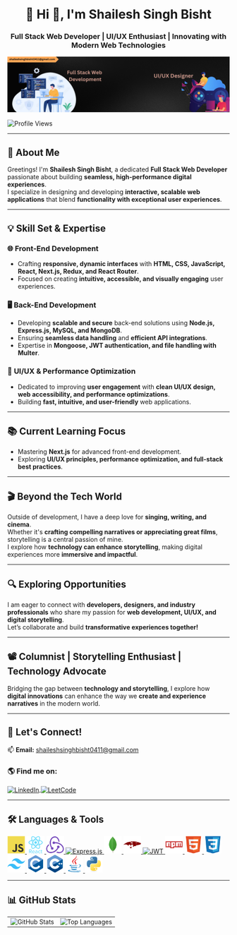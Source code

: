 <h1 align="center">🎯 Hi 👋, I'm Shailesh Singh Bisht</h1>

<h3 align="center">
Full Stack Web Developer | UI/UX Enthusiast | Innovating with Modern Web Technologies
</h3>

<p align="center">
  <img src="https://github.com/Shailesh-Singh-Bisht/Shailesh-Singh-Bisht/blob/6309e544bd512d622df66c17c8b5c2313a874cfb/Copy%20of%20Game%20Development.png" alt="Shailesh Singh Bisht" />
</p>

<p align="left">
  <img src="https://komarev.com/ghpvc/?username=shailesh-singh-bisht&label=Profile%20views&color=0e75b6&style=flat" alt="Profile Views" />
</p>

---

## 🚀 **About Me**
Greetings! I'm **Shailesh Singh Bisht**, a dedicated **Full Stack Web Developer** passionate about building **seamless, high-performance digital experiences**.  
I specialize in designing and developing **interactive, scalable web applications** that blend **functionality with exceptional user experiences**.

---

## 💡 **Skill Set & Expertise**

### 🌐 **Front-End Development**
- Crafting **responsive, dynamic interfaces** with **HTML, CSS, JavaScript, React, Next.js, Redux, and React Router**.  
- Focused on creating **intuitive, accessible, and visually engaging** user experiences.

### 🖥️ **Back-End Development**
- Developing **scalable and secure** back-end solutions using **Node.js, Express.js, MySQL, and MongoDB**.  
- Ensuring **seamless data handling** and **efficient API integrations**.
- Expertise in **Mongoose, JWT authentication, and file handling with Multer**.

### 🎨 **UI/UX & Performance Optimization**
- Dedicated to improving **user engagement** with **clean UI/UX design, web accessibility, and performance optimizations**.  
- Building **fast, intuitive, and user-friendly** web applications.

---

## 📚 **Current Learning Focus**
- Mastering **Next.js** for advanced front-end development.  
- Exploring **UI/UX principles, performance optimization, and full-stack best practices**.

---

## 🎬 **Beyond the Tech World**
Outside of development, I have a deep love for **singing, writing, and cinema**.  
Whether it's **crafting compelling narratives or appreciating great films**, storytelling is a central passion of mine.  
I explore how **technology can enhance storytelling**, making digital experiences more **immersive and impactful**.

---

## 🔍 **Exploring Opportunities**
I am eager to connect with **developers, designers, and industry professionals** who share my passion for **web development, UI/UX, and digital storytelling**.  
Let’s collaborate and build **transformative experiences together!**

---

## 📽️ **Columnist | Storytelling Enthusiast | Technology Advocate**
Bridging the gap between **technology and storytelling**, I explore how **digital innovations** can enhance the way we **create and experience narratives** in the modern world.

---

## 🔗 **Let's Connect!**
📫 **Email:** shaileshsinghbisht0411@gmail.com  

### 🌎 **Find me on:**
<p align="left">
  <a href="https://www.linkedin.com/in/shailesh-singh-bisht-13b30b258/" target="blank">
    <img align="center" src="https://raw.githubusercontent.com/rahuldkjain/github-profile-readme-generator/master/src/images/icons/Social/linked-in-alt.svg" alt="LinkedIn" height="30" width="40" />
  </a>
  <a href="https://leetcode.com/u/shailesh_singh_bisht/" target="blank">
    <img align="center" src="https://raw.githubusercontent.com/rahuldkjain/github-profile-readme-generator/master/src/images/icons/Social/leet-code.svg" alt="LeetCode" height="30" width="40" />
  </a>
</p>

---
## 🛠️ **Languages & Tools**
<p align="left"> 
  <a href="https://developer.mozilla.org/en-US/docs/Web/JavaScript" target="_blank">
    <img src="https://raw.githubusercontent.com/devicons/devicon/master/icons/javascript/javascript-original.svg" alt="JavaScript" width="40" height="40"/>
  </a>
  <a href="https://react.dev/" target="_blank">
    <img src="https://raw.githubusercontent.com/devicons/devicon/master/icons/react/react-original-wordmark.svg" alt="ReactJS" width="40" height="40"/>
  </a>
  <a href="https://redux.js.org/" target="_blank">
    <img src="https://raw.githubusercontent.com/devicons/devicon/master/icons/redux/redux-original.svg" alt="Redux" width="40" height="40"/>
  </a>
<a href="https://expressjs.com/" target="_blank">
  <img src="https://encrypted-tbn0.gstatic.com/images?q=tbn:ANd9GcSSer5zs_osl8bYfvfcy-2o-n0S8-Q-p_9U-g&s" alt="Express.js" width="40" height="40"/>
</a>

  <a href="https://www.mongodb.com/" target="_blank">
    <img src="https://raw.githubusercontent.com/devicons/devicon/master/icons/mongodb/mongodb-original.svg" alt="MongoDB" width="40" height="40"/>
  </a>
  <a href="https://mongoosejs.com/" target="_blank">
    <img src="https://raw.githubusercontent.com/devicons/devicon/master/icons/mongoose/mongoose-original.svg" alt="Mongoose" width="40" height="40"/>
  </a>
<a href="https://jwt.io/" target="_blank">
  <img src="https://ik.imagekit.io/ably/ghost/prod/2019/05/Screenshot-2019-05-14-at-13.53.46.png?tr=w-1728,q-50" alt="JWT" width="40" height="40"/>
</a>

  <a href="https://www.npmjs.com/package/multer" target="_blank">
    <img src="https://raw.githubusercontent.com/devicons/devicon/master/icons/npm/npm-original-wordmark.svg" alt="Multer" width="40" height="40"/>
  </a>
  <a href="https://www.w3.org/html/" target="_blank">
    <img src="https://raw.githubusercontent.com/devicons/devicon/master/icons/html5/html5-original.svg" alt="HTML" width="40" height="40"/>
  </a>
  <a href="https://www.w3schools.com/css/" target="_blank">
    <img src="https://raw.githubusercontent.com/devicons/devicon/master/icons/css3/css3-original.svg" alt="CSS" width="40" height="40"/>
  </a>
  <a href="https://tailwindcss.com/" target="_blank">
    <img src="https://raw.githubusercontent.com/devicons/devicon/master/icons/tailwindcss/tailwindcss-original.svg" alt="Tailwind CSS" width="40" height="40"/>
  </a>
  <a href="https://www.cprogramming.com/" target="_blank">
    <img src="https://raw.githubusercontent.com/devicons/devicon/master/icons/c/c-original.svg" alt="C" width="40" height="40"/>
  </a> 
  <a href="https://www.w3schools.com/cpp/" target="_blank">
    <img src="https://raw.githubusercontent.com/devicons/devicon/master/icons/cplusplus/cplusplus-original.svg" alt="C++" width="40" height="40"/>
  </a> 
  <a href="https://www.java.com/" target="_blank">
    <img src="https://raw.githubusercontent.com/devicons/devicon/master/icons/java/java-original.svg" alt="Java" width="40" height="40"/>
  </a> 
  <a href="https://www.python.org" target="_blank">
    <img src="https://raw.githubusercontent.com/devicons/devicon/master/icons/python/python-original.svg" alt="Python" width="40" height="40"/>
  </a> 
</p>

---

## 📊 **GitHub Stats**
<table>
  <tr>
    <td>
      <img src="https://github-readme-stats.vercel.app/api?username=shailesh-singh-bisht&show_icons=true&locale=en" alt="GitHub Stats" />
    </td>
    <td>
      <img src="https://github-readme-stats.vercel.app/api/top-langs?username=shailesh-singh-bisht&show_icons=true&locale=en&layout=compact" alt="Top Languages" />
    </td>
  </tr>
</table>
